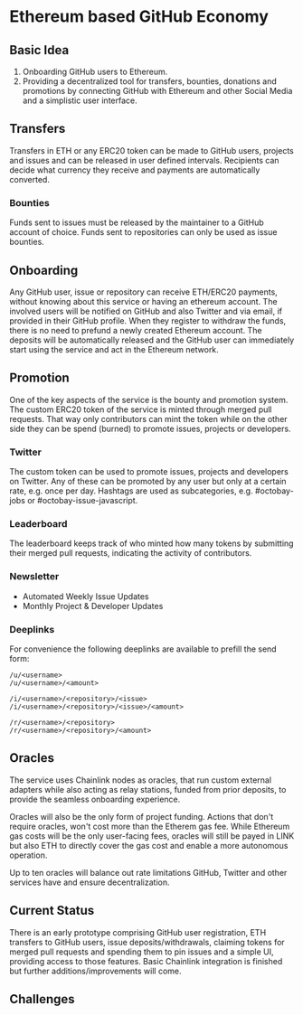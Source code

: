 # Ethereum based GitHub Economy

## Basic Idea

1. Onboarding GitHub users to Ethereum.
2. Providing a decentralized tool for transfers, bounties, donations and promotions by connecting GitHub with Ethereum and other Social Media and a simplistic user interface.

## Transfers

Transfers in ETH or any ERC20 token can be made to GitHub users, projects and issues and can be released in user defined intervals. Recipients can decide what currency they receive and payments are automatically converted.

### Bounties

Funds sent to issues must be released by the maintainer to a GitHub account of choice. Funds sent to repositories can only be used as issue bounties.

## Onboarding

Any GitHub user, issue or repository can receive ETH/ERC20 payments, without knowing about this service or having an ethereum account. The involved users will be notified on GitHub and also Twitter and via email, if provided in their GitHub profile. When they register to withdraw the funds, there is no need to prefund a newly created Ethereum account. The deposits will be automatically released and the GitHub user can immediately start using the service and act in the Ethereum network.

## Promotion

One of the key aspects of the service is the bounty and promotion system. The custom ERC20 token of the service is minted through merged pull requests. That way only contributors can mint the token while on the other side they can be spend (burned) to promote issues, projects or developers.

### Twitter

The custom token can be used to promote issues, projects and developers on Twitter. Any of these can be promoted by any user but only at a certain rate, e.g. once per day. Hashtags are used as subcategories, e.g. #octobay-jobs or #octobay-issue-javascript.

### Leaderboard

The leaderboard keeps track of who minted how many tokens by submitting their merged pull requests, indicating the activity of contributors.

### Newsletter

- Automated Weekly Issue Updates
- Monthly Project & Developer Updates

### Deeplinks

For convenience the following deeplinks are available to prefill the send form:

```
/u/<username>
/u/<username>/<amount>

/i/<username>/<repository>/<issue>
/i/<username>/<repository>/<issue>/<amount>

/r/<username>/<repository>
/r/<username>/<repository>/<amount>
```


## Oracles

The service uses Chainlink nodes as oracles, that run custom external adapters while also acting as relay stations, funded from prior deposits, to provide the seamless onboarding experience.

Oracles will also be the only form of project funding. Actions that don't require oracles, won't cost more than the Etherem gas fee. While Ethereum gas costs will be the only user-facing fees, oracles will still be payed in LINK but also ETH to directly cover the gas cost and enable a more autonomous operation.

Up to ten oracles will balance out rate limitations GitHub, Twitter and other services have and ensure decentralization.

## Current Status

There is an early prototype comprising GitHub user registration, ETH transfers to GitHub users, issue deposits/withdrawals, claiming tokens for merged pull requests and spending them to pin issues and a simple UI, providing access to those features. Basic Chainlink integration is finished but further additions/improvements will come.

## Challenges
